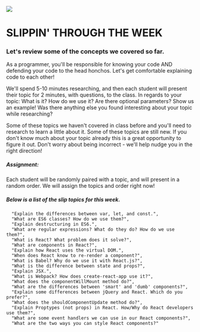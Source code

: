 ![](http://i.giphy.com/BvBEozfsXWWHe.gif)

# SLIPPIN' THROUGH THE WEEK

### Let's review some of the concepts we covered so far.
As a programmer, you'll be responsible for knowing your code AND defending your code to the head honchos. Let's get comfortable explaining code to each other!

We'll spend 5-10 minutes researching, and then each student will present their topic for 2 minutes, with questions, to the class. In regards to your topic: What is it? How do we use it? Are there optional parameters? Show us an example! Was there anything else you found interesting about your topic while researching?

Some of these topics we haven't covered in class before and you'll need to research to learn a little about it. Some of these topics are still new. If you don't know much about your topic already this is a great opportunity to figure it out. Don't worry about being incorrect - we'll help nudge you in the right direction!


##### Assignment:
Each student will be randomly paired with a topic, and will present in a random order. We will assign the topics and order right now!

##### Below is a list of the slip topics for this week.
```
  "Explain the differences between var, let, and const.",
  "What are ES6 classes? How do we use them?",
  "Explain destructuring in ES6.",
  "What are regular expressions? What do they do? How do we use them?",
  "What is React? What problem does it solve?",
  "What are components in React?",
  "Explain how React uses the virtual DOM.",
  "When does React know to re-render a component?",
  "What is Babel? Why do we use it with React.js?",
  "What is the difference between state and props?",
  "Explain JSX.",
  "What is Webpack? How does create-react-app use it?",
  "What does the componentWillMount method do?",
  "What are the differences between 'smart' and 'dumb' components?",
  "Explain some differences between jQuery and React. Which do you prefer?",
  "What does the shouldComponentUpdate method do?",
  "Explain Proptypes (not props) in React. How/Why do React developers use them?",
  "What are some event handlers we can use in our React components?",
  "What are the two ways you can style React components?"

```


